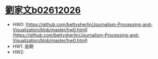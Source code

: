 # [劉家文](https://ceiba.ntu.edu.tw/course_admin/user/?op=stu_person&stu=b02705033&sort=)[b02612026](mailto:b02612026@ntu.edu.tw)

* HW0: [https://github.com/bettysherlin/Journalism-Processing-and-Visualization/blob/master/hw0.html](https://github.com/bettysherlin/Journalism-Processing-and-Visualization/blob/master/hw0.html)
* HW1: 逾期
* HW2:



